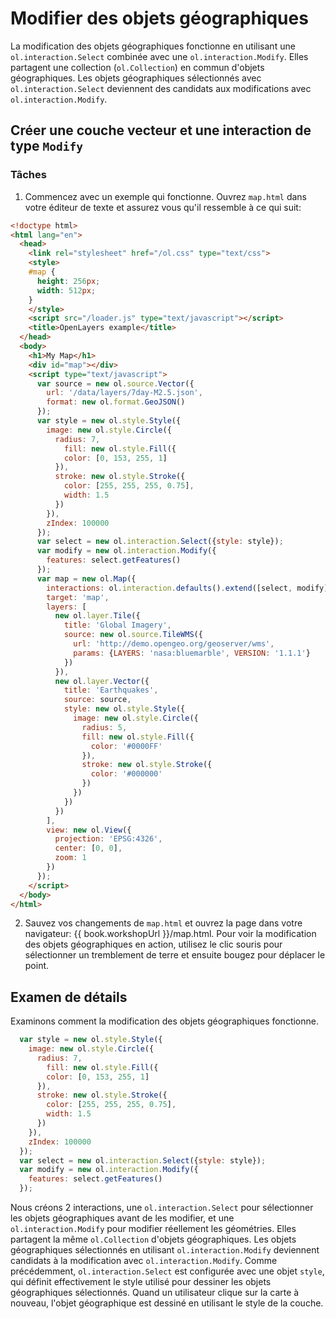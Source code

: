 # Modifier des objets géographiques

La modification des objets géographiques fonctionne en utilisant une `ol.interaction.Select` combinée avec une `ol.interaction.Modify`. Elles partagent une collection (`ol.Collection`) en commun d'objets géographiques. Les objets géographiques sélectionnés avec `ol.interaction.Select` deviennent des candidats aux modifications avec `ol.interaction.Modify`.

## Créer une couche vecteur et une interaction de type `Modify`

### Tâches

1. Commencez avec un exemple qui fonctionne.  Ouvrez `map.html` dans votre éditeur de texte et assurez vous qu'il ressemble à ce qui suit:

  ```html
  <!doctype html>
  <html lang="en">
    <head>
      <link rel="stylesheet" href="/ol.css" type="text/css">
      <style>
      #map {
        height: 256px;
        width: 512px;
      }
      </style>
      <script src="/loader.js" type="text/javascript"></script>
      <title>OpenLayers example</title>
    </head>
    <body>
      <h1>My Map</h1>
      <div id="map"></div>
      <script type="text/javascript">
        var source = new ol.source.Vector({
          url: '/data/layers/7day-M2.5.json',
          format: new ol.format.GeoJSON()
        });
        var style = new ol.style.Style({
          image: new ol.style.Circle({
            radius: 7,
              fill: new ol.style.Fill({
              color: [0, 153, 255, 1]
            }),
            stroke: new ol.style.Stroke({
              color: [255, 255, 255, 0.75],
              width: 1.5
            })
          }),
          zIndex: 100000
        });
        var select = new ol.interaction.Select({style: style});
        var modify = new ol.interaction.Modify({
          features: select.getFeatures()
        });
        var map = new ol.Map({
          interactions: ol.interaction.defaults().extend([select, modify]),
          target: 'map',
          layers: [
            new ol.layer.Tile({
              title: 'Global Imagery',
              source: new ol.source.TileWMS({
                url: 'http://demo.opengeo.org/geoserver/wms',
                params: {LAYERS: 'nasa:bluemarble', VERSION: '1.1.1'}
              })
            }),
            new ol.layer.Vector({
              title: 'Earthquakes',
              source: source,
              style: new ol.style.Style({
                image: new ol.style.Circle({
                  radius: 5,
                  fill: new ol.style.Fill({
                    color: '#0000FF'
                  }),
                  stroke: new ol.style.Stroke({
                    color: '#000000'
                  })
                })
              })
            })
          ],
          view: new ol.View({
            projection: 'EPSG:4326',
            center: [0, 0],
            zoom: 1
          })
        });
      </script>
    </body>
  </html>
  ```

2.  Sauvez vos changements de `map.html` et ouvrez la page dans votre navigateur:  {{ book.workshopUrl }}/map.html. Pour voir la modification des objets géographiques en action, utilisez le clic souris pour sélectionner un tremblement de terre et ensuite bougez pour déplacer le point.

## Examen de détails

Examinons comment la modification des objets géographiques fonctionne.

```js
  var style = new ol.style.Style({
    image: new ol.style.Circle({
      radius: 7,
        fill: new ol.style.Fill({
        color: [0, 153, 255, 1]
      }),
      stroke: new ol.style.Stroke({
        color: [255, 255, 255, 0.75],
        width: 1.5
      })
    }),
    zIndex: 100000
  });
  var select = new ol.interaction.Select({style: style});
  var modify = new ol.interaction.Modify({
    features: select.getFeatures()
  });
```

Nous créons 2 interactions, une `ol.interaction.Select` pour sélectionner les objets géographiques avant de les modifier, et une `ol.interaction.Modify` pour modifier réellement les géométries. Elles partagent la même `ol.Collection` d'objets géographiques. Les objets géographiques sélectionnés en utilisant `ol.interaction.Modify` deviennent candidats à la modification avec `ol.interaction.Modify`. Comme précédemment, `ol.interaction.Select` est configurée avec une objet `style`, qui définit effectivement le style utilisé pour dessiner les objets géographiques sélectionnés. Quand un utilisateur clique sur la carte à nouveau, l'objet géographique est dessiné en utilisant le style de la couche.
